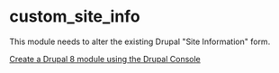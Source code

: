 # custom_site_info
This module needs to alter the existing Drupal "Site Information" form.

[Create a Drupal 8 module using the Drupal Console](https://www.cloudways.com/blog/how-to-create-a-drupal-8-module-via-drupal-console/)
